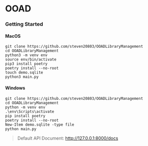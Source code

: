 # OOAD

### Getting Started

#### MacOS
```shell
git clone https://github.com/steven20803/OOADLibraryManagement
cd OOADLibraryManagement
python3 -m venv env
source env/bin/activate
pip3 install poetry
poetry install --no-root
touch demo.sqlite
python3 main.py
```

#### Windows
```shell
git clone https://github.com/steven20803/OOADLibraryManagement
cd OOADLibraryManagement
python -m venv env
.\env\Scripts\activate
pip install poetry
poetry install --no-root
New-Item demo.sqlite -type file
python main.py
```

> Default API Document: http://127.0.0.1:8000/docs
